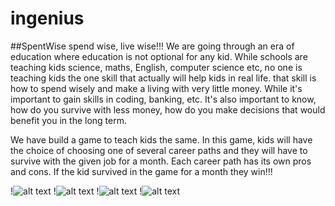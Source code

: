 # ingenius
##SpentWise
spend wise, live wise!!!
We are going through an era of education where education is not optional for any kid. While schools are teaching kids science, maths, English, computer science etc, no one is teaching kids the one skill that actually will help kids in real life. that skill is how to spend wisely and make a living with very little money. While it's important to gain skills in coding, banking, etc. It's also important to know, how do you survive with less money, how do you make decisions that would benefit you in the long term.

We have build a game to teach kids the same. In this game, kids will have the choice of choosing one of several career paths and they will have to survive with the given job for a month. Each career path has its own pros and cons. If the kid survived in the game for a month they win!!!

!![alt text](https://github.com/[rj33536]/[ingenius]/blob/[master]/robo.PNG?raw=true)
!![alt text](https://github.com/[rj33536]/[ingenius]/blob/[master]/quiz.png?raw=true)
!![alt text](https://github.com/[rj33536]/[ingenius]/blob/[master]/quiz2.png?raw=true)
!![alt text](https://github.com/[rj33536]/[ingenius]/blob/[master]/role.png?raw=true)
